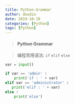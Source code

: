 ```yaml
---
title: Python-Grammar
author: doudio
date: 2019-10-18
categories: [Python]
tags: [Python]
---
```


> #### Python Grammar

> 编程常用语法: `if` `elif` `else`

```python
var = input()

if var == 'admin' : 
	print('if : ' + var)
elif var == 'administrator' : 
   print('elif : ' + var) 
else : 
	print('else')
```

